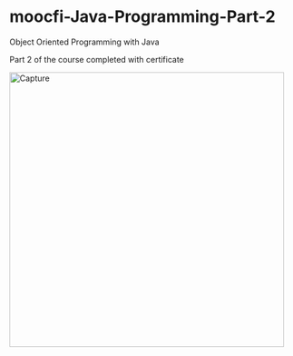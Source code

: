 # moocfi-Java-Programming-Part-2
Object Oriented Programming with Java

Part 2 of the course completed with certificate

<img width="484" alt="Capture" src="https://user-images.githubusercontent.com/64765938/85743792-5a254200-b6d2-11ea-94ca-3ac4460a6285.PNG">
